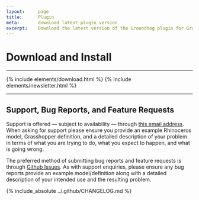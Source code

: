 ```yaml
---
layout:     page
title:      Plugin
meta:       download latest plugin version
excerpt:    Download the latest version of the Groundhog plugin for Grasshopper.
---
```


# Download and Install

---

{% include elements/download.html %}
{% include elements/newsletter.html %}

---

## Support, Bug Reports, and Feature Requests

Support is offered — subject to availability — through [this email address](mailto:groundhog@philipbelesky.com). When asking for support please ensure you provide an example Rhinoceros model, Grasshopper definition, and a detailed description of your problem in terms of what you are trying to do, what you expect to happen, and what is going wrong.

The preferred method of submitting bug reports and feature requests is through [Github Issues](https://github.com/philipbelesky/groundhog/issues). As with support enquiries, please ensure any bug reports provide an example model/definition along with a detailed description of your intended use and the resulting problem.

{% include_absolute ../.github/CHANGELOG.md %}
